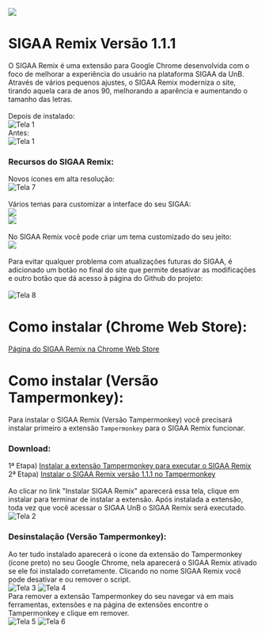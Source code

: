 ![](fotos/logo.png)
# SIGAA Remix Versão 1.1.1
O SIGAA Remix é uma extensão para Google Chrome desenvolvida com o foco de melhorar a experiência do usuário na plataforma SIGAA da UnB. 
Através de vários pequenos ajustes, o SIGAA Remix moderniza o site, tirando aquela cara de anos 90, melhorando a aparência 
e aumentando o tamanho das letras.
<br>
<br>
Depois de instalado:
<br>
![Tela 1](fotos/tela1.png)
<br>
Antes:
<br>
![Tela 1](fotos/tela0.png)
<br>
### Recursos do SIGAA Remix:
Novos ícones em alta resolução:
<br>
![Tela 7](fotos/tela7.png)
<br>
<br>
Vários temas para customizar a interface do seu SIGAA:
<br>
![](fotos/temas.png)
<br>
![](fotos/temas_menu.png)
<br>
<br>
No SIGAA Remix você pode criar um tema customizado do seu jeito:
<br>
![](fotos/tela9.png)
<br>
<br>
Para evitar qualquer problema com atualizações futuras do SIGAA, é adicionado um botão no final do site que permite desativar as modificações e outro botão que dá acesso à página do Github do projeto:
<br>
<br>
![Tela 8](fotos/tela8.png)
<br>

# Como instalar (Chrome Web Store):
[Página do SIGAA Remix na Chrome Web Store](https://chrome.google.com/webstore/detail/sigaa-remix/plpmdkigbdddlaihbfbpjgcknmefjijf?hl=pt-BR&authuser=0)<br>

# Como instalar (Versão Tampermonkey):

Para instalar o SIGAA Remix (Versão Tampermonkey) você precisará instalar primeiro a extensão ```Tampermonkey``` para o SIGAA Remix funcionar.

### Download:

1ª Etapa) [Instalar a extensão Tampermonkey para executar o SIGAA Remix](https://chrome.google.com/webstore/detail/dhdgffkkebhmkfjojejmpbldmpobfkfo)<br>
2ª Etapa) [Instalar o SIGAA Remix versão 1.1.1 no Tampermonkey](https://github.com/luisrguerra/unb-sigaa-remix-tampermonkey/raw/main/SIGAA%20Remix.user.js)
<br>
<br>
Ao clicar no link "Instalar SIGAA Remix" aparecerá essa tela, clique em instalar para terminar de instalar a extensão. Após instalada a extensão, toda vez que você acessar o SIGAA UnB o SIGAA Remix será executado.
<br>
![Tela 2](fotos/tela2.png)
<br>
### Desinstalação (Versão Tampermonkey):
Ao ter tudo instalado aparecerá o icone da extensão do Tampermonkey (ícone preto) no seu Google Chrome, nela aparecerá o SIGAA Remix ativado se ele foi instalado corretamente.
Clicando no nome SIGAA Remix você pode desativar e ou remover o script. 
<br>
![Tela 3](fotos/tela3.png)
![Tela 4](fotos/tela4.png)
<br>
Para remover a extensão Tampermonkey do seu navegar vá em mais ferramentas, extensões e na página de extensões encontre o Tampermonkey e clique em remover.
<br>
![Tela 5](fotos/tela5.png)
![Tela 6](fotos/tela6.png)
